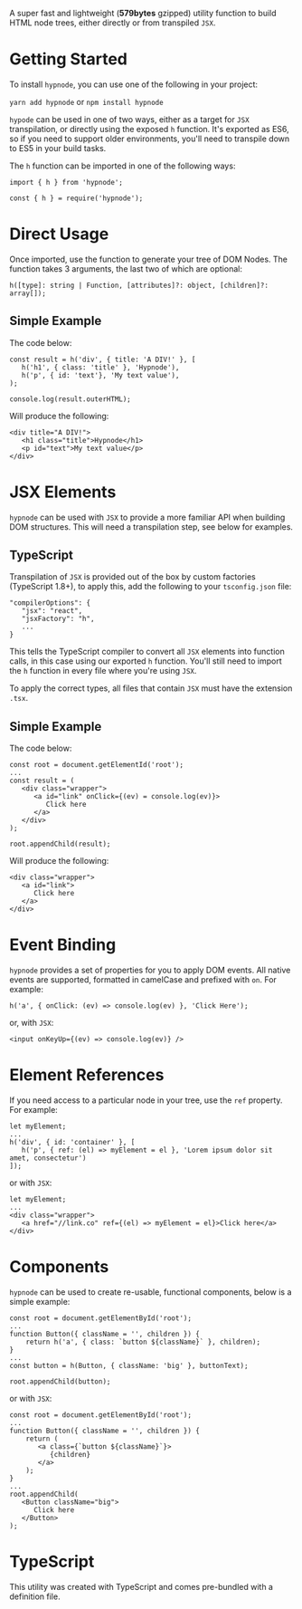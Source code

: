 A super fast and lightweight (**579bytes** gzipped) utility function to build HTML node trees, either directly or from transpiled `JSX`.

# Getting Started

To install `hypnode`, you can use one of the following in your project:

`yarn add hypnode` or `npm install hypnode`

`hypode` can be used in one of two ways, either as a target for `JSX` transpilation, or directly using the exposed `h` function. It's exported as ES6, so if you need to support older environments, you'll need to transpile down to ES5 in your build tasks.

The `h` function can be imported in one of the following ways:

```
import { h } from 'hypnode';
```

```
const { h } = require('hypnode');
```

# Direct Usage

Once imported, use the function to generate your tree of DOM Nodes. The function takes 3 arguments, the last two of which are optional:

```
h([type]: string | Function, [attributes]?: object, [children]?: array[]);
```

## Simple Example

The code below:

```
const result = h('div', { title: 'A DIV!' }, [
   h('h1', { class: 'title' }, 'Hypnode'),
   h('p', { id: 'text'}, 'My text value'),
);

console.log(result.outerHTML);
```

Will produce the following:

```
<div title="A DIV!">
   <h1 class="title">Hypnode</h1>
   <p id="text">My text value</p>
</div>
```

# JSX Elements

`hypnode` can be used with `JSX` to provide a more familiar API when building DOM structures. This will need a transpilation step, see below for examples.

## TypeScript

Transpilation of `JSX` is provided out of the box by custom factories (TypeScript 1.8+), to apply this, add the following to your `tsconfig.json` file:

```
"compilerOptions": {
   "jsx": "react",
   "jsxFactory": "h",
   ...
}
```

This tells the TypeScript compiler to convert all `JSX` elements into function calls, in this case using our exported `h` function. You'll still need to import the `h` function in every file where you're using `JSX`.

To apply the correct types, all files that contain `JSX` must have the extension `.tsx`.

## Simple Example

The code below:

```
const root = document.getElementId('root');
...
const result = (
   <div class="wrapper">
      <a id="link" onClick={(ev) = console.log(ev)}>
         Click here
      </a>
   </div>
);

root.appendChild(result);
```

Will produce the following:

```
<div class="wrapper">
   <a id="link">
      Click here
   </a>
</div>
```

# Event Binding

`hypnode` provides a set of properties for you to apply DOM events. All native events are supported, formatted in camelCase and prefixed with `on`. For example:

```
h('a', { onClick: (ev) => console.log(ev) }, 'Click Here');
```

or, with `JSX`:

```
<input onKeyUp={(ev) => console.log(ev)} />
```

# Element References

If you need access to a particular node in your tree, use the `ref` property. For example:

```
let myElement;
...
h('div', { id: 'container' }, [
   h('p', { ref: (el) => myElement = el }, 'Lorem ipsum dolor sit amet, consectetur')
]);
```

or with `JSX`:

```
let myElement;
...
<div class="wrapper">
   <a href="//link.co" ref={(el) => myElement = el}>Click here</a>
</div>
```

# Components

`hypnode` can be used to create re-usable, functional components, below is a simple example:

```
const root = document.getElementById('root');
...
function Button({ className = '', children }) {
    return h('a', { class: `button ${className}` }, children);
}
...
const button = h(Button, { className: 'big' }, buttonText);

root.appendChild(button);
```

or with `JSX`:

```
const root = document.getElementById('root');
...
function Button({ className = '', children }) {
    return (
       <a class={`button ${className}`}>
	      {children}
       </a>
    );
}
...
root.appendChild(
   <Button className="big">
      Click here
   </Button>
);
```

# TypeScript

This utility was created with TypeScript and comes pre-bundled with a definition file.

